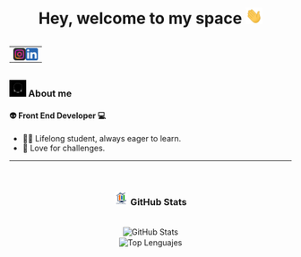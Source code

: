 <h1 align="center">Hey, welcome to my space <img src="./src/wave.gif" width="30px"></h1>


<table align="right">
  <tr>
    <td>
      <a href="https://www.instagram.com/cesar_triana73/" rel="nofollow noreferrer" target="_blank">
        <img align="left" alt="@CesarTriana969 | Instagram" width="22px" src="./src/instagram.png" />
      </a>
      <a href="https://www.linkedin.com/in/-cesar-triana/" rel="nofollow noreferrer" target="_blank">
        <img align="left" alt="@CesarTriana969 | LinkedIn" width="22px" src="./src/linkedin.png" />
      </a>
    </td>
  </tr>
</table>


<br />
<br />
<br />
<div style="text-align: left;">
  <h3><img src="./src/cabeza.GIF" width="30px" height="30px"> About me</h3>

  <h4>👽 Front End Developer 💻</h4>
  <ul>
    <li>🐱‍💻 Lifelong student, always eager to learn.</li>
    <li>🌟 Love for challenges.</li>
  </ul>
</div>


---
<br />

<h3 align="center"><img src="./src/estadistica2.gif" width="25px" height="25px"> GitHub Stats</h3>

<br />

<div align="center">
  <img align="center" src="https://github-readme-stats.vercel.app/api?username=CesarTriana969&show_icons=true&theme=dracula&include_all_commits=true&count_private=true" alt="GitHub Stats" />

<br />

  <img align="center" src="https://streak-stats.demolab.com/?user=CesarTriana969&theme=dark" alt="Top Lenguajes" />
</div>
